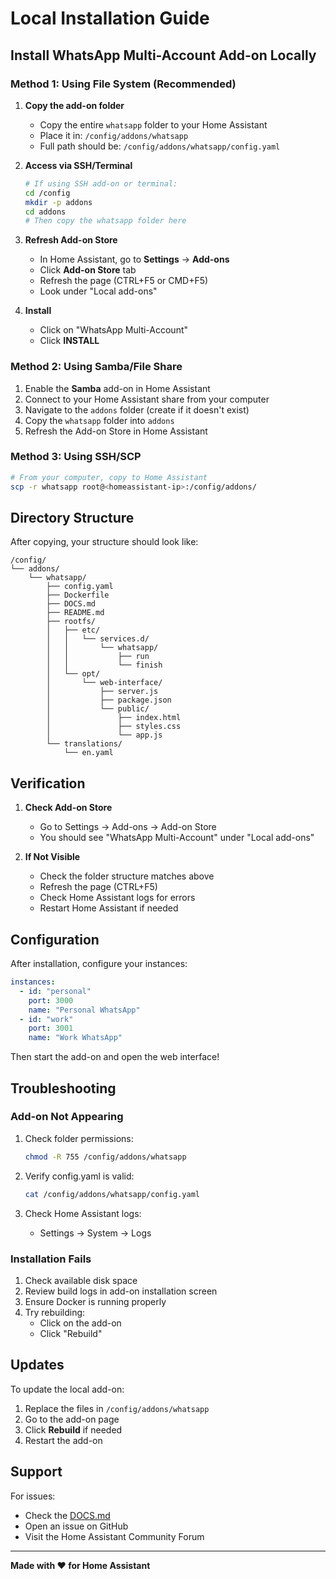 # Local Installation Guide

## Install WhatsApp Multi-Account Add-on Locally

### Method 1: Using File System (Recommended)

1. **Copy the add-on folder**
   - Copy the entire `whatsapp` folder to your Home Assistant
   - Place it in: `/config/addons/whatsapp`
   - Full path should be: `/config/addons/whatsapp/config.yaml`

2. **Access via SSH/Terminal**
   ```bash
   # If using SSH add-on or terminal:
   cd /config
   mkdir -p addons
   cd addons
   # Then copy the whatsapp folder here
   ```

3. **Refresh Add-on Store**
   - In Home Assistant, go to **Settings** → **Add-ons**
   - Click **Add-on Store** tab
   - Refresh the page (CTRL+F5 or CMD+F5)
   - Look under "Local add-ons"

4. **Install**
   - Click on "WhatsApp Multi-Account"
   - Click **INSTALL**

### Method 2: Using Samba/File Share

1. Enable the **Samba** add-on in Home Assistant
2. Connect to your Home Assistant share from your computer
3. Navigate to the `addons` folder (create if it doesn't exist)
4. Copy the `whatsapp` folder into `addons`
5. Refresh the Add-on Store in Home Assistant

### Method 3: Using SSH/SCP

```bash
# From your computer, copy to Home Assistant
scp -r whatsapp root@<homeassistant-ip>:/config/addons/
```

## Directory Structure

After copying, your structure should look like:

```
/config/
└── addons/
    └── whatsapp/
        ├── config.yaml
        ├── Dockerfile
        ├── DOCS.md
        ├── README.md
        ├── rootfs/
        │   ├── etc/
        │   │   └── services.d/
        │   │       └── whatsapp/
        │   │           ├── run
        │   │           └── finish
        │   └── opt/
        │       └── web-interface/
        │           ├── server.js
        │           ├── package.json
        │           └── public/
        │               ├── index.html
        │               ├── styles.css
        │               └── app.js
        └── translations/
            └── en.yaml
```

## Verification

1. **Check Add-on Store**
   - Go to Settings → Add-ons → Add-on Store
   - You should see "WhatsApp Multi-Account" under "Local add-ons"

2. **If Not Visible**
   - Check the folder structure matches above
   - Refresh the page (CTRL+F5)
   - Check Home Assistant logs for errors
   - Restart Home Assistant if needed

## Configuration

After installation, configure your instances:

```yaml
instances:
  - id: "personal"
    port: 3000
    name: "Personal WhatsApp"
  - id: "work"
    port: 3001
    name: "Work WhatsApp"
```

Then start the add-on and open the web interface!

## Troubleshooting

### Add-on Not Appearing

1. Check folder permissions:
   ```bash
   chmod -R 755 /config/addons/whatsapp
   ```

2. Verify config.yaml is valid:
   ```bash
   cat /config/addons/whatsapp/config.yaml
   ```

3. Check Home Assistant logs:
   - Settings → System → Logs

### Installation Fails

1. Check available disk space
2. Review build logs in add-on installation screen
3. Ensure Docker is running properly
4. Try rebuilding:
   - Click on the add-on
   - Click "Rebuild"

## Updates

To update the local add-on:

1. Replace the files in `/config/addons/whatsapp`
2. Go to the add-on page
3. Click **Rebuild** if needed
4. Restart the add-on

## Support

For issues:
- Check the [DOCS.md](./whatsapp/DOCS.md)
- Open an issue on GitHub
- Visit the Home Assistant Community Forum

---

**Made with ❤️ for Home Assistant**
